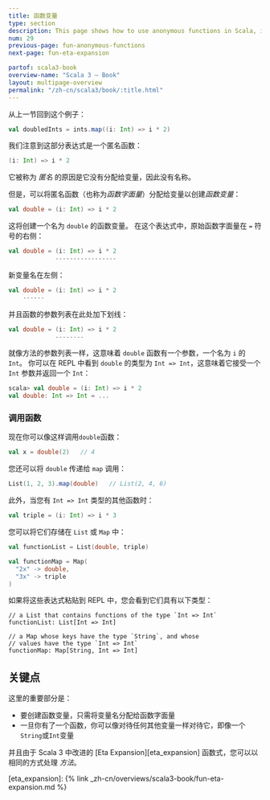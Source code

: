```yaml
---
title: 函数变量
type: section
description: This page shows how to use anonymous functions in Scala, including examples with the List class 'map' and 'filter' functions.
num: 29
previous-page: fun-anonymous-functions
next-page: fun-eta-expansion

partof: scala3-book
overview-name: "Scala 3 — Book"
layout: multipage-overview
permalink: "/zh-cn/scala3/book/:title.html"
---
```



从上一节回到这个例子：

```scala
val doubledInts = ints.map((i: Int) => i * 2)
```

我们注意到这部分表达式是一个匿名函数：

```scala
(i: Int) => i * 2
```

它被称为 *匿名* 的原因是它没有分配给变量，因此没有名称。

但是，可以将匿名函数（也称为*函数字面量*）分配给变量以创建*函数变量*：

```scala
val double = (i: Int) => i * 2
```

这将创建一个名为 `double` 的函数变量。
在这个表达式中，原始函数字面量在 `=` 符号的右侧：

```scala
val double = (i: Int) => i * 2
             -----------------
```

新变量名在左侧：

```scala
val double = (i: Int) => i * 2
    ------
```

并且函数的参数列表在此处加下划线：

```scala
val double = (i: Int) => i * 2
             --------
```

就像方法的参数列表一样，这意味着 `double` 函数有一个参数，一个名为 `i` 的 `Int`。
你可以在 REPL 中看到 `double` 的类型为 `Int => Int`，这意味着它接受一个 `Int` 参数并返回一个 `Int`：

```scala
scala> val double = (i: Int) => i * 2
val double: Int => Int = ...
```

### 调用函数

现在你可以像这样调用`double`函数：

```scala
val x = double(2)   // 4
```

您还可以将 `double` 传递给 `map` 调用：

```scala
List(1, 2, 3).map(double)   // List(2, 4, 6)
```

此外，当您有 `Int => Int` 类型的其他函数时：

```scala
val triple = (i: Int) => i * 3
```

您可以将它们存储在 `List` 或 `Map` 中：

```scala
val functionList = List(double, triple)

val functionMap = Map(
  "2x" -> double,
  "3x" -> triple
)
```

如果将这些表达式粘贴到 REPL 中，您会看到它们具有以下类型：

````
// a List that contains functions of the type `Int => Int`
functionList: List[Int => Int]

// a Map whose keys have the type `String`, and whose
// values have the type `Int => Int`
functionMap: Map[String, Int => Int]
````

## 关键点

这里的重要部分是：

- 要创建函数变量，只需将变量名分配给函数字面量
- 一旦你有了一个函数，你可以像对待任何其他变量一样对待它，即像一个`String`或`Int`变量

并且由于 Scala 3 中改进的 [Eta Expansion][eta_expansion] 函数式，您可以以相同的方式处理 *方法*。

[eta_expansion]: {% link _zh-cn/overviews/scala3-book/fun-eta-expansion.md %}
